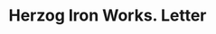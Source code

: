 ---
doi: 10.7916/D8ZS47J7
date_other: '1907'
date_other_textual: '1907'
form: correspondence
genre:
- Letters (correspondence)
name:
- Herzog Iron Works
object_in_context_url: https://biggert.cul.columbia.edu/items/view/ave_biggert_00673
subject_hierarchical_geographic:
- St. Paul, Minnesota, United States
subject_name:
- Herzog Iron Works
title: Herzog Iron Works. Letter
sort_title: Herzog Iron Works. Letter
call_number: ave_biggert_00673
coordinates:
- 44.94416666666666,-93.0936111111111
pid: ave_biggert_00673
identifiers: ave_biggert_00673
thumbnail: false
permalink: /biggert/ave_biggert_00673/
layout: iiif-image-page
---